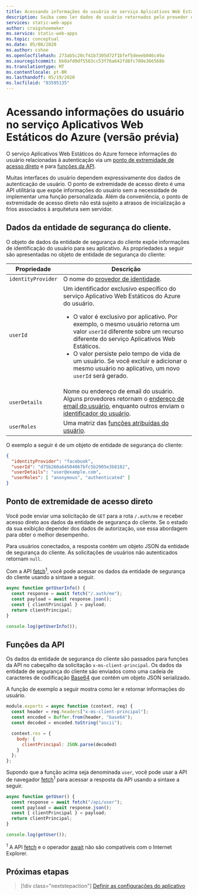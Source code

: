 ```yaml
---
title: Acessando informações do usuário no serviço Aplicativos Web Estáticos
description: Saiba como ler dados do usuário retornados pelo provedor de autorização.
services: static-web-apps
author: craigshoemaker
ms.service: static-web-apps
ms.topic: conceptual
ms.date: 05/08/2020
ms.author: cshoe
ms.openlocfilehash: 273ab5c20cf41b7305d72f1bfef5deeeb046c49a
ms.sourcegitcommit: bb0afd0df5563cc53f76a642fd8fc709e366568b
ms.translationtype: MT
ms.contentlocale: pt-BR
ms.lasthandoff: 05/19/2020
ms.locfileid: "83595135"
---
```

# <a name="accessing-user-information-in-azure-static-web-apps-preview"></a>Acessando informações do usuário no serviço Aplicativos Web Estáticos do Azure (versão prévia)

O serviço Aplicativos Web Estáticos do Azure fornece informações do usuário relacionadas à autenticação via um [ponto de extremidade de acesso direto](#direct-access-endpoint) e para [funções da API](#api-functions).

Muitas interfaces do usuário dependem expressivamente dos dados de autenticação de usuário. O ponto de extremidade de acesso direto é uma API utilitária que expõe informações do usuário sem a necessidade de implementar uma função personalizada. Além da conveniência, o ponto de extremidade de acesso direto não está sujeito a atrasos de inicialização a frios associados à arquitetura sem servidor.

## <a name="client-principal-data"></a>Dados da entidade de segurança do cliente.

O objeto de dados da entidade de segurança do cliente expõe informações de identificação do usuário para seu aplicativo. As propriedades a seguir são apresentadas no objeto de entidade de segurança do cliente:

| Propriedade  | Descrição |
|-----------|---------|
| `identityProvider` | O nome do [provedor de identidade](authentication-authorization.md). |
| `userId` | Um identificador exclusivo específico do serviço Aplicativo Web Estáticos do Azure do usuário. <ul><li>O valor é exclusivo por aplicativo. Por exemplo, o mesmo usuário retorna um valor `userId` diferente sobre um recurso diferente do serviço Aplicativos Web Estáticos.<li>O valor persiste pelo tempo de vida de um usuário. Se você excluir e adicionar o mesmo usuário no aplicativo, um novo `userId` será gerado.</ul>|
| `userDetails` | Nome ou endereço de email do usuário. Alguns provedores retornam o [endereço de email do usuário](authentication-authorization.md), enquanto outros enviam o [identificador do usuário](authentication-authorization.md). |
| `userRoles`     | Uma matriz das [funções atribuídas do usuário](authentication-authorization.md). |

O exemplo a seguir é de um objeto de entidade de segurança do cliente:

```json
{
  "identityProvider": "facebook",
  "userId": "d75b260a64504067bfc5b2905e3b8182",
  "userDetails": "user@example.com",
  "userRoles": [ "anonymous", "authenticated" ]
}
```

## <a name="direct-access-endpoint"></a>Ponto de extremidade de acesso direto

Você pode enviar uma solicitação de `GET` para a rota `/.auth/me` e receber acesso direto aos dados da entidade de segurança do cliente. Se o estado da sua exibição depender dos dados de autorização, use essa abordagem para obter o melhor desempenho.

Para usuários conectados, a resposta contém um objeto JSON da entidade de segurança do cliente. As solicitações de usuários não autenticados retornam `null`.

Com a API [fetch](https://developer.mozilla.org/docs/Web/API/Fetch_API/Using_Fetch)<sup>1</sup>, você pode acessar os dados da entidade de segurança do cliente usando a sintaxe a seguir.

```javascript
async function getUserInfo() {
  const response = await fetch("/.auth/me");
  const payload = await response.json();
  const { clientPrincipal } = payload;
  return clientPrincipal;
}

console.log(getUserInfo());
```

## <a name="api-functions"></a>Funções da API

Os dados da entidade de segurança do cliente são passados para funções da API no cabeçalho da solicitação `x-ms-client-principal`. Os dados da entidade de segurança do cliente são enviados como uma cadeia de caracteres de codificação [Base64](https://www.wikipedia.org/wiki/Base64) que contém um objeto JSON serializado.

A função de exemplo a seguir mostra como ler e retornar informações do usuário.

```javascript
module.exports = async function (context, req) {
  const header = req.headers["x-ms-client-principal"];
  const encoded = Buffer.from(header, "base64");
  const decoded = encoded.toString("ascii");

  context.res = {
    body: {
      clientPrincipal: JSON.parse(decoded)
    }
  };
};
```

Supondo que a função acima seja denominada `user`, você pode usar a API de navegador [fetch](https://developer.mozilla.org/docs/Web/API/Fetch_API/Using_Fetch)<sup>1</sup> para acessar a resposta da API usando a sintaxe a seguir.

```javascript
async function getUser() {
  const response = await fetch("/api/user");
  const payload = await response.json();
  const { clientPrincipal } = payload;
  return clientPrincipal;
}

console.log(getUser());
```

<sup>1</sup> A API [fetch](https://caniuse.com/#feat=fetch) e o operador [await](https://caniuse.com/#feat=mdn-javascript_operators_await) não são compatíveis com o Internet Explorer.

## <a name="next-steps"></a>Próximas etapas

> [!div class="nextstepaction"]
> [Definir as configurações do aplicativo](application-settings.md)
